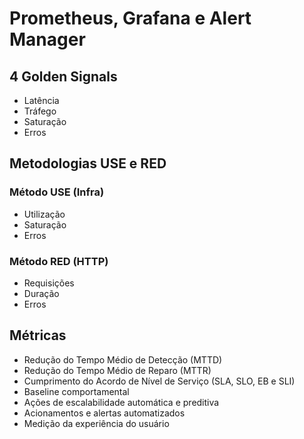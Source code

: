 # Prometheus, Grafana e Alert Manager

## 4 Golden Signals
- Latência
- Tráfego
- Saturação
- Erros

## Metodologias USE e RED
### Método USE (Infra)
- Utilização
- Saturação
- Erros

### Método RED (HTTP)
- Requisições
- Duração
- Erros

## Métricas
- Redução do Tempo Médio de Detecção (MTTD)
- Redução do Tempo Médio de Reparo (MTTR)
- Cumprimento do Acordo de Nível de Serviço (SLA, SLO, EB e SLI)
- Baseline comportamental
- Ações de escalabilidade automática e preditiva
- Acionamentos e alertas automatizados
- Medição da experiência do usuário
